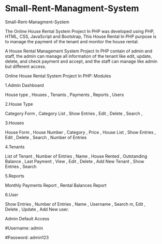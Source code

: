# Small-Rent-Managment-System
Small-Rent-Managment-System 

The Online House Rental System Project In PHP was developed using PHP, HTML, CSS, JavaScript and Bootstrap, 
This House Rental In PHP purpose is to manage the payment of the tenant and monitor the house rental.

A House Rental Management System Project In PHP contain of admin and staff, 
the admin can manage all information of the tenant like edit, update, delete, and check payment and accept, 
and the staff can manage like admin but different access.

Online House Rental System Project In PHP: Modules

1.Admin Dashboard

House type , 
Houses ,
Tenants ,
Payments ,
Reports ,
Users 


2.House Type

Category Form ,
Category List ,
Show Entries ,
Edit ,
Delete ,
Search ,


3.Houses

House Form ,
House Number ,
Category ,
Price ,
House List ,
Show Entries ,
Edit ,
Delete ,
Search ,
Number of Entries 


4.Tenants

List of Tenant ,
Number of Entries ,
Name , 
House Rented ,
Outstanding Balance ,
Last Payment ,
View ,
Edit ,
Delete ,
Add New Tenant ,
Show Entries ,
Search

5.Reports

Monthly Payments Report , 
Rental Balances Report  

6.User

Show Entries ,
Number of Entries ,
Name ,
Username ,
Search m,
Edit ,
Delete ,
Update ,
Add New user.


Admin Default Access 

#Username: admin

#Password: admin123

